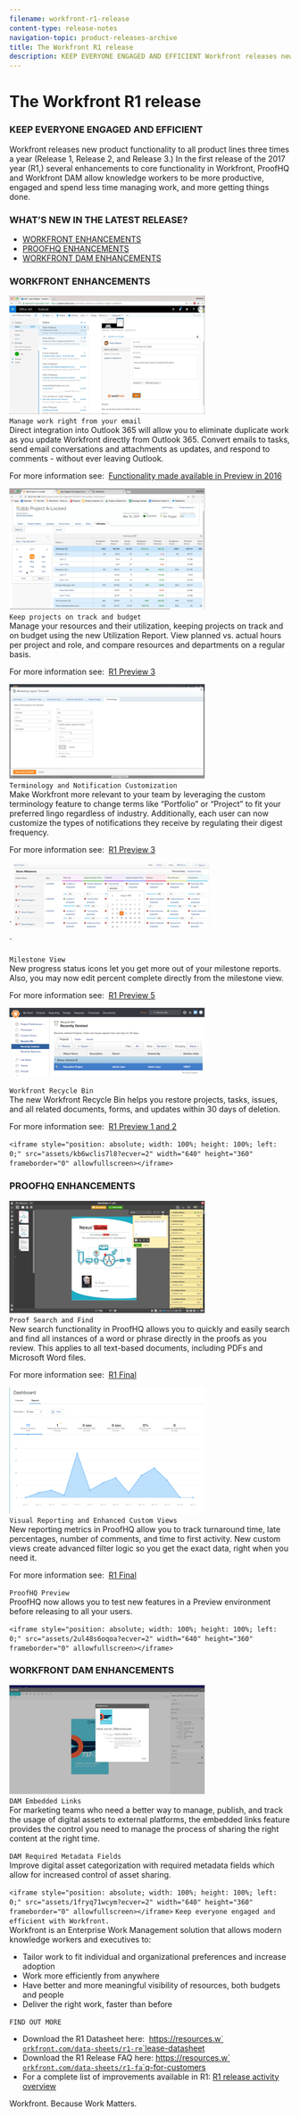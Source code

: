 ```yaml
---
filename: workfront-r1-release
content-type: release-notes
navigation-topic: product-releases-archive
title: The Workfront R1 release
description: KEEP EVERYONE ENGAGED AND EFFICIENT Workfront releases new product functionality to all product lines three times a year (Release 1, Release 2, and Release 3.) In the first release of the 2017 year (R1,) several enhancements to core functionality in Workfront, ProofHQ and Workfront DAM allow knowledge workers to be more productive, engaged and spend less time managing work, and more getting things done.
---
```


# The Workfront R1 release

### KEEP EVERYONE ENGAGED AND EFFICIENT

Workfront releases new product functionality to all product lines three times a year (Release 1, Release 2, and Release 3.) In the first release of the 2017 year (R1,) several enhancements to core functionality in Workfront, ProofHQ and Workfront DAM allow knowledge workers to be more productive, engaged and spend less time managing work, and more getting things done.

### WHAT’S NEW IN THE LATEST RELEASE?

* [WORKFRONT ENHANCEMENTS](#workfront-enhancements) 
* [PROOFHQ ENHANCEMENTS](#proofhq) 
* [WORKFRONT DAM ENHANCEMENTS](#workfron)

### WORKFRONT ENHANCEMENTS

![Outlook_365_Integration_1.png](assets/outlook-365-integration-1-350x212.png)   
`Manage work right from your email`   
Direct integration into Outlook 365 will allow you to eliminate duplicate work as you update Workfront directly from Outlook 365. Convert emails to tasks, send email conversations and attachments as updates, and respond to comments - without ever leaving Outlook.

For more information see:&nbsp; [Functionality made available in Preview in 2016](../../../../product-announcements/product-releases/quarterly-release-archive/r1-release-activity/available-in-preview-in-2016.md)

![](assets/mceclip0-350x218.png)   
`Keep projects on track and budget`   
Manage your resources and their utilization, keeping projects on track and on budget using the new Utilization Report. View planned vs. actual hours per project and role, and compare resources and departments on a regular basis.

For more information see:&nbsp; [R1 Preview 3](../../../../product-announcements/product-releases/quarterly-release-archive/r1-release-activity/r1-preview-3.md)

![](assets/mceclip1-350x169.png)   
`Terminology and Notification Customization`   
Make Workfront more relevant to your team by leveraging the custom terminology feature to change terms like “Portfolio” or “Project” to fit your preferred lingo regardless of industry. Additionally, each user can now customize the types of notifications they receive by regulating their digest frequency.

For more information see:&nbsp; [R1 Preview 3](../../../../product-announcements/product-releases/quarterly-release-archive/r1-release-activity/r1-preview-3.md)

` ![](assets/mceclip2-350x117.png)

`

`Milestone View`   
New progress status icons let you get more out of your milestone reports. Also, you may now edit percent complete directly from the milestone view.

For more information see:&nbsp; [R1 Preview 5](../../../../product-announcements/product-releases/quarterly-release-archive/r1-release-activity/r1-preview-5.md)

![](assets/mceclip3-350x122.png)

`Workfront Recycle Bin`   
The new Workfront Recycle Bin helps you restore projects, tasks, issues, and all related documents, forms, and updates within 30 days of deletion.

For more information see:&nbsp; [R1 Preview 1 and 2](../../../../product-announcements/product-releases/quarterly-release-archive/r1-release-activity/r1-peview-1-and-2.md)

`<iframe style="position: absolute; width: 100%; height: 100%; left: 0;" src="assets/kb6wclis7l8?ecver=2" width="640" height="360" frameborder="0" allowfullscreen></iframe>`

### PROOFHQ ENHANCEMENTS

![](assets/mceclip4-350x201.png)   
`Proof Search and Find`   
New search functionality in ProofHQ allows you to quickly and easily search and find all instances of a word or phrase directly in the proofs as you review. This applies to all text-based documents, including PDFs and Microsoft Word files.

For more information see:&nbsp; [R1 Final](../../../../product-announcements/product-releases/quarterly-release-archive/r1-release-activity/r1-final.md)

![](assets/mceclip5-350x226.png)   
`Visual Reporting and Enhanced Custom Views`   
New reporting metrics in ProofHQ allow you to track turnaround time, late percentages, number of comments, and time to first activity. New custom views create advanced filter logic so you get the exact data, right when you need it.

For more information see:&nbsp; [R1 Final](../../../../product-announcements/product-releases/quarterly-release-archive/r1-release-activity/r1-final.md)

`ProofHQ Preview`   
ProofHQ now allows you to test new features in a Preview environment before releasing to all your users.

`<iframe style="position: absolute; width: 100%; height: 100%; left: 0;" src="assets/2ul48s6oqoa?ecver=2" width="640" height="360" frameborder="0" allowfullscreen></iframe>`

### WORKFRONT DAM ENHANCEMENTS

![](assets/mceclip6-350x195.png)   
`DAM Embedded Links`   
For marketing teams who need a better way to manage, publish, and track the usage of digital assets to external platforms, the embedded links feature provides the control you need to manage the process of sharing the right content at the right time.

`DAM Required Metadata Fields`   
Improve digital asset categorization with required metadata fields which allow for increased control of asset sharing.

`<iframe style="position: absolute; width: 100%; height: 100%; left: 0;" src="assets/1fryq71wcym?ecver=2" width="640" height="360" frameborder="0" allowfullscreen></iframe>`  `Keep everyone engaged and efficient with Workfront.`   
Workfront is an Enterprise Work Management solution that allows modern knowledge workers and executives to:

* Tailor work to fit individual and organizational preferences and increase adoption
* Work more efficiently from anywhere
* Have better and more meaningful visibility of resources, both budgets and people
* Deliver the right work, faster than before

`FIND OUT MORE`

* Download the R1 Datasheet here:&nbsp; [https://resources.w`<wbr>`orkfront.com/data-sheets/r1-re`<wbr>`lease-datasheet](https://resources.workfront.com/data-sheets/r1-release-datasheet)
* Download the R1 Release FAQ here: [https://resources.w`<wbr>`orkfront.com/data-sheets/r1-fa`<wbr>`q-for-customers](https://resources.workfront.com/data-sheets/r1-faq-for-customers)
* For a complete list of improvements available in R1: [R1 release activity overview](../../../../product-announcements/product-releases/quarterly-release-archive/r1-release-activity/r1-release-activity-overview.md)

Workfront. Because Work Matters.
